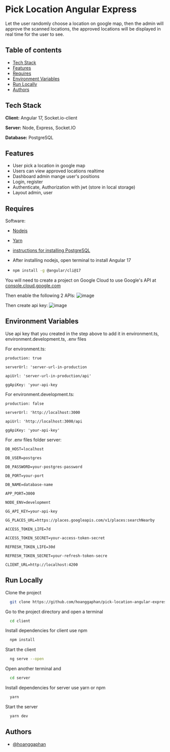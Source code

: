
# Pick Location Angular Express

Let the user randomly choose a location on google map, then the admin will approve the scanned locations, the approved locations will be displayed in real time for the user to see.


## Table of contents
- [Tech Stack](#tech_stack)
- [Features](#features)
- [Requires](#requires)
- [Environment Variables](#environment-variables)
- [Run Locally](#run-locally)
- [Authors](#authors)

## Tech Stack

**Client:** Angular 17, Socket.io-client

**Server:** Node, Express, Socket.IO

**Database:** PostgreSQL 

## Features

- User pick a location in google map
- Users can view approved locations realtime
- Dashboard admin mange user's positions
- Login, register
- Authenticate, Authorization with jwt (store in local storage)
- Layout admin, user


## Requires

Software:

- [Nodejs](https://nodejs.org/en)

- [Yarn](https://classic.yarnpkg.com/lang/en/docs/install/#windows-stable)

- [instructions for installing PostgreSQL](https://stackjava.com/postgresql/huong-dan-cai-dat-va-cau-hinh-postgresql-tren-windows.html)

- After installing nodejs, open terminal to install Angular 17
- ```bash
  npm install -g @angular/cli@17
  ```

You will need to create a project on Google Cloud to use Google's API at [console.cloud.google.com](https://console.cloud.google.com)

Then enable the following 2 APIs:
![image](https://github.com/hoanggaphan/pick-location-angular-express/assets/55527757/592c6ce8-2ce9-487a-92fd-f3ce959422f1)

Then create api key:
![image](https://github.com/hoanggaphan/pick-location-angular-express/assets/55527757/3ef08e77-3eca-483b-8840-eb190630b612)
## Environment Variables

Use api key that you created in the step above to add it in environment.ts, environment.development.ts, .env files

For environment.ts:

`production: true`

`serverUrl: 'server-url-in-production`

`apiUrl: 'server-url-in-production/api'`

`ggApiKey: 'your-api-key`

For environment.development.ts:

`production: false`

`serverUrl: 'http://localhost:3000`

`apiUrl: 'http://localhost:3000/api`

`ggApiKey: 'your-api-key'`

For .env files folder server:

`DB_HOST=localhost`

`DB_USER=postgres`

`DB_PASSWORD=your-postgres-password`

`DB_PORT=your-port`

`DB_NAME=database-name`

`APP_PORT=3000`

`NODE_ENV=development`

`GG_API_KEY=your-api-key`

`GG_PLACES_URL=https://places.googleapis.com/v1/places:searchNearby`

`ACCESS_TOKEN_LIFE=7d`

`ACCESS_TOKEN_SECRET=your-access-token-secret`

`REFRESH_TOKEN_LIFE=30d`

`REFRESH_TOKEN_SECRET=your-refresh-token-secre`

`CLIENT_URL=http://localhost:4200`

## Run Locally

Clone the project

```bash
  git clone https://github.com/hoanggaphan/pick-location-angular-express.git
```

Go to the project directory and open a terminal
```bash
  cd client
```

Install dependencies for client use npm
```bash
  npm install
```

Start the client
```bash
  ng serve --open
```

Open another terminal and
```bash
  cd server
```

Install dependencies for server use yarn or npm
```bash
  yarn
```

Start the server
```bash
  yarn dev
```


## Authors

- [@hoanggaphan](https://www.github.com/hoanggaphan)


